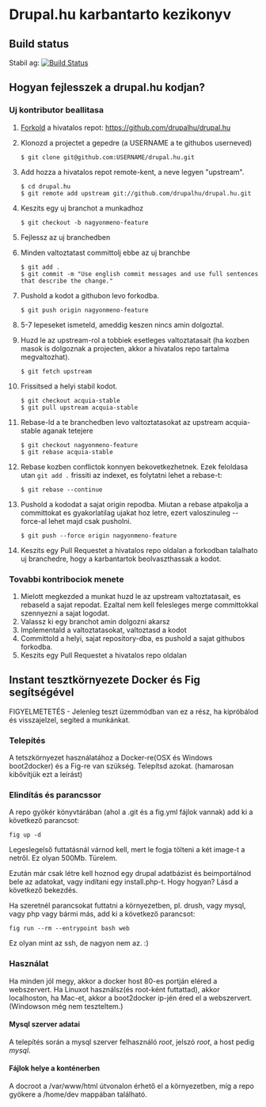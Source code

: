 # Drupal.hu karbantarto kezikonyv

## Build status

Stabil ag: [![Build Status](https://travis-ci.org/drupalhu/drupal.hu.svg?branch=stable-acquia)](https://travis-ci.org/drupalhu/drupal.hu)


## Hogyan fejlesszek a drupal.hu kodjan?

### Uj kontributor beallitasa

1. [Forkold](http://help.github.com/fork-a-repo/) a hivatalos repot: https://github.com/drupalhu/drupal.hu

2. Klonozd a projectet a gepedre (a USERNAME a te githubos userneved)

	```
	$ git clone git@github.com:USERNAME/drupal.hu.git
	```

3. Add hozza a hivatalos repot remote-kent, a neve legyen "upstream".

	```
	$ cd drupal.hu
	$ git remote add upstream git://github.com/drupalhu/drupal.hu.git
	```

4. Keszits egy uj branchot a munkadhoz

	```
	$ git checkout -b nagyonmeno-feature
	```

5. Fejlessz az uj branchedben

6. Minden valtoztatast committolj ebbe az uj branchbe

	```
	$ git add .
	$ git commit -m "Use english commit messages and use full sentences that describe the change."
	```

7. Pushold a kodot a githubon levo forkodba.

	```
	$ git push origin nagyonmeno-feature
	```

8. 5-7 lepeseket ismeteld, ameddig keszen nincs amin dolgoztal.

9. Huzd le az upstream-rol a tobbiek esetleges valtoztatasait (ha kozben masok is dolgoznak a projecten, akkor a hivatalos repo tartalma megvaltozhat).

	```
	$ git fetch upstream
	```

10. Frissitsed a helyi stabil kodot.

	```
	$ git checkout acquia-stable
	$ git pull upstream acquia-stable
	```

11. Rebase-ld a te branchedben levo valtoztatasokat az upstream acquia-stable aganak tetejere

	```
	$ git checkout nagyonmeno-feature
	$ git rebase acquia-stable
	```

12. Rebase kozben conflictok konnyen bekovetkezhetnek. Ezek feloldasa utan ``git add .`` frissiti az indexet, es folytatni lehet a rebase-t:

	```
	$ git rebase --continue
	```

13. Pushold a kododat a sajat origin repodba. Miutan a rebase atpakolja a committokat es gyakorlatilag ujakat hoz letre, ezert valoszinuleg --force-al lehet majd csak pusholni.

    ```
    $ git push --force origin nagyonmeno-feature
    ```

14. Keszits egy Pull Requestet a hivatalos repo oldalan a forkodban talalhato uj branchedre, hogy a karbantartok beolvaszthassak a kodot.

### Tovabbi kontribociok menete

1. Mielott megkezded a munkat huzd le az upstream valtoztatasait, es rebaseld a sajat repodat. Ezaltal nem kell felesleges merge committokkal szennyezni a sajat logodat.
2. Valassz ki egy branchot amin dolgozni akarsz
3. Implementald a valtoztatasokat, valtoztasd a kodot
4. Committold a helyi, sajat repository-dba, es pushold a sajat githubos forkodba.
5. Keszits egy Pull Requestet a hivatalos repo oldalan

## Instant tesztkörnyezete Docker és Fig segítségével

FIGYELMETETÉS - Jelenleg teszt üzemmódban van ez a rész, ha kipróbálod és visszajelzel, segíted a munkánkat.

### Telepítés

A tetszkörnyezet használatához a Docker-re(OSX és Windows boot2docker) és a Fig-re van szükség. Telepítsd azokat. (hamarosan kibővítjük ezt a leírást)

### Elindítás és parancssor

A repo gyökér könyvtárában (ahol a .git és a fig.yml fájlok vannak) add ki a következő parancsot:

  ```
  fig up -d
  ```

Legeslegelső futtatásnál várnod kell, mert le fogja tölteni a két image-t a netről. Ez olyan 500Mb. Türelem.

Ezután már csak létre kell hoznod egy drupal adatbázist és beimportálnod bele az adatokat, vagy indítani egy install.php-t.
Hogy hogyan? Lásd a következő bekezdés.

Ha szeretnél parancsokat futtatni a környezetben, pl. drush, vagy mysql, vagy php vagy bármi más, add ki a következő parancsot:

  ```
  fig run --rm --entrypoint bash web
  ```

Ez olyan mint az ssh, de nagyon nem az. :)



### Használat

Ha minden jól megy, akkor a docker host 80-es portján eléred a webszervert. Ha Linuxot használsz(és root-ként futtattad), akkor localhoston, ha Mac-et, akkor a boot2docker ip-jén éred el a webszervert. (Windowson még nem teszteltem.)

#### Mysql szerver adatai
A telepítés során a mysql szerver felhasználó _root_, jelszó _root_, a host pedig _mysql_.

#### Fájlok helye a konténerben
A docroot a /var/www/html útvonalon érhető el a környezetben, míg a repo gyökere a /home/dev mappában található.

